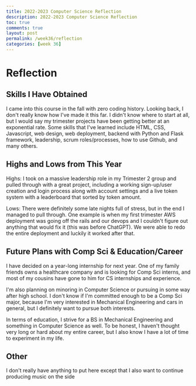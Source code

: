 ```yaml
---
title: 2022-2023 Computer Science Reflection
description: 2022-2023 Computer Science Reflection
toc: true
comments: true
layout: post
permalink: /week36/reflection
categories: [week 36]
---
```



# Reflection

## Skills I Have Obtained

I came into this course in the fall with zero coding history. Looking back, I don't really know how I've made it this far. I didn't know where to start at all, but I would say my trimester projects have been getting better at an exponential rate. Some skills that I've learned include HTML, CSS, Javascript, web design, web deployment, backend with Python and Flask framework, leadership, scrum roles/processes, how to use Github, and many others.


## Highs and Lows from This Year

Highs: I took on a massive leadership role in my Trimester 2 group and pulled through with a great project, including a working sign-up/user creation and login process along with account settings and a live token system with a leaderboard that sorted by token amount.

Lows: There were definitely some late nights full of stress, but in the end I managed to pull through. One example is when my first trimester AWS deployment was going off the rails and our devops and I couldn't figure out anything that would fix it (this was before ChatGPT). We were able to redo the entire deployment and luckily it worked after that.


## Future Plans with Comp Sci & Education/Career

I have decided on a year-long internship for next year. One of my family friends owns a healthcare company and is looking for Comp Sci interns, and most of my cousins have gone to him for CS internships and experience.

I'm also planning on minoring in Computer Science or pursuing in some way after high school. I don't know if I'm committed enough to be a Comp Sci major, because I'm very interested in Mechanical Engineering and cars in general, but I definitely want to pursue both interests.

In terms of education, I strive for a BS in Mechanical Engineering and something in Computer Science as well. To be honest, I haven't thought very long or hard about my entire career, but I also know I have a lot of time to experiment in my life.


## Other

I don't really have anything to put here except that I also want to continue producing music on the side